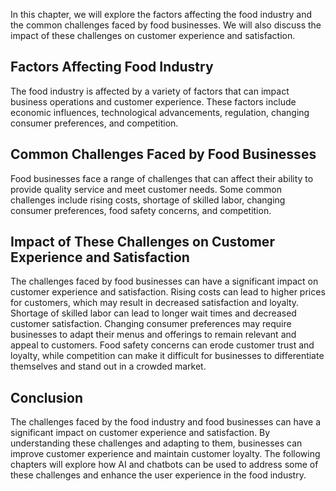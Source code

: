 
In this chapter, we will explore the factors affecting the food industry and the common challenges faced by food businesses. We will also discuss the impact of these challenges on customer experience and satisfaction.

Factors Affecting Food Industry
-------------------------------

The food industry is affected by a variety of factors that can impact business operations and customer experience. These factors include economic influences, technological advancements, regulation, changing consumer preferences, and competition.

Common Challenges Faced by Food Businesses
------------------------------------------

Food businesses face a range of challenges that can affect their ability to provide quality service and meet customer needs. Some common challenges include rising costs, shortage of skilled labor, changing consumer preferences, food safety concerns, and competition.

Impact of These Challenges on Customer Experience and Satisfaction
------------------------------------------------------------------

The challenges faced by food businesses can have a significant impact on customer experience and satisfaction. Rising costs can lead to higher prices for customers, which may result in decreased satisfaction and loyalty. Shortage of skilled labor can lead to longer wait times and decreased customer satisfaction. Changing consumer preferences may require businesses to adapt their menus and offerings to remain relevant and appeal to customers. Food safety concerns can erode customer trust and loyalty, while competition can make it difficult for businesses to differentiate themselves and stand out in a crowded market.

Conclusion
----------

The challenges faced by the food industry and food businesses can have a significant impact on customer experience and satisfaction. By understanding these challenges and adapting to them, businesses can improve customer experience and maintain customer loyalty. The following chapters will explore how AI and chatbots can be used to address some of these challenges and enhance the user experience in the food industry.
